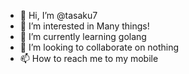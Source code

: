 - 👋 Hi, I’m @tasaku7
- 👀 I’m interested in Many things!
- 🌱 I’m currently learning golang
- 💞️ I’m looking to collaborate on nothing
- 📫 How to reach me to my mobile 

<!---
tasaku7/tasaku7 is a ✨ special ✨ repository because its `README.md` (this file) appears on your GitHub profile.
You can click the Preview link to take a look at your changes.
--->
